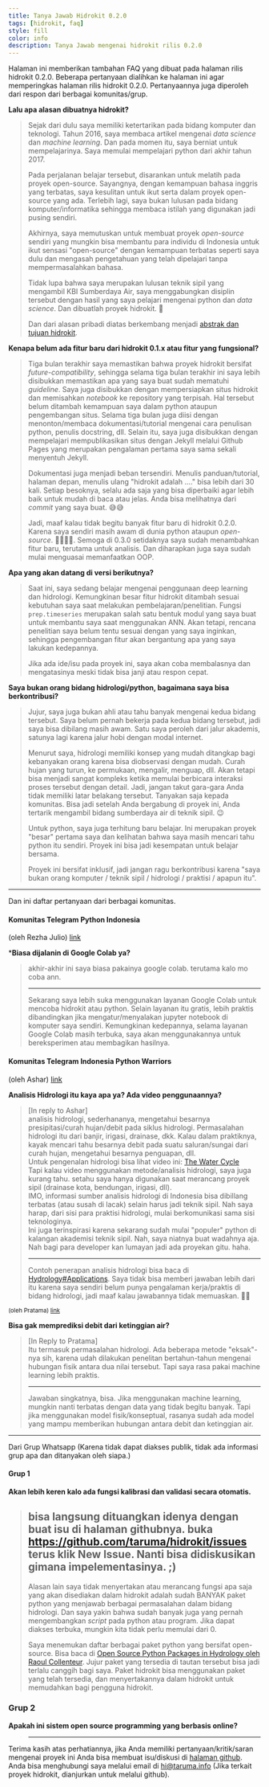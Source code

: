 ```yaml
---
title: Tanya Jawab Hidrokit 0.2.0
tags: [hidrokit, faq]
style: fill
color: info
description: Tanya Jawab mengenai hidrokit rilis 0.2.0
---
```


Halaman ini memberikan tambahan FAQ yang dibuat pada halaman rilis hidrokit 0.2.0. Beberapa pertanyaan dialihkan ke halaman ini agar memperingkas halaman rilis hidrokit 0.2.0. Pertanyaannya juga diperoleh dari respon dari berbagai komunitas/grup. 

**Lalu apa alasan dibuatnya hidrokit?**
> Sejak dari dulu saya memiliki ketertarikan pada bidang komputer dan teknologi. Tahun 2016, saya membaca artikel mengenai _data science_ dan _machine learning_. Dan pada momen itu, saya berniat untuk mempelajarinya. Saya memulai mempelajari python dari akhir tahun 2017. 
> 
> Pada perjalanan belajar tersebut, disarankan untuk melatih pada proyek open-source. Sayangnya, dengan kemampuan bahasa inggris yang terbatas, saya kesulitan untuk ikut serta dalam proyek open-source yang ada. Terlebih lagi, saya bukan lulusan pada bidang komputer/informatika sehingga membaca istilah yang digunakan jadi pusing sendiri. 
> 
> Akhirnya, saya memutuskan untuk membuat proyek _open-source_ sendiri yang mungkin bisa membantu para individu di Indonesia untuk ikut sensasi "open-source" dengan kemampuan terbatas seperti saya dulu dan mengasah pengetahuan yang telah dipelajari tanpa mempermasalahkan bahasa.
> 
> Tidak lupa bahwa saya merupakan lulusan teknik sipil yang mengambil KBI Sumberdaya Air, saya menggabungkan disiplin tersebut dengan hasil yang saya pelajari mengenai python dan *data science*. Dan dibuatlah proyek hidrokit. 🎊
> 
> Dan dari alasan pribadi diatas berkembang menjadi [abstrak dan tujuan hidrokit](https://hidrokit.online/tentang-hidrokit).

**Kenapa belum ada fitur baru dari hidrokit 0.1.x atau fitur yang fungsional?**
> Tiga bulan terakhir saya memastikan bahwa proyek hidrokit bersifat _future-compatibility_, sehingga selama tiga bulan terakhir ini saya lebih disibukkan memastikan apa yang saya buat sudah mematuhi _guideline_. Saya juga disibukkan dengan mempersiapkan situs hidrokit dan memisahkan _notebook_ ke repository yang terpisah. Hal tersebut belum ditambah kemampuan saya dalam python ataupun pengembangan situs. Selama tiga bulan juga diisi dengan menonton/membaca dokumentasi/tutorial mengenai cara penulisan python, penulis docstring, dll. Selain itu, saya juga disibukkan dengan mempelajari mempublikasikan situs dengan Jekyll melalui Github Pages yang merupakan pengalaman pertama saya sama sekali menyentuh Jekyll.
> 
> Dokumentasi juga menjadi beban tersendiri. Menulis panduan/tutorial, halaman depan, menulis ulang "hidrokit adalah ...." bisa lebih dari 30 kali. Setiap besoknya, selalu ada saja yang bisa diperbaiki agar lebih baik untuk mudah di baca atau jelas. Anda bisa melihatnya dari _commit_ yang saya buat. 😅😅
> 
> Jadi, maaf kalau tidak begitu banyak fitur baru di hidrokit 0.2.0. Karena saya sendiri masih awam di dunia python ataupun _open-source_. 🙇‍♀️🙇‍♂️. Semoga di 0.3.0 setidaknya saya sudah menambahkan fitur baru, terutama untuk analisis. Dan diharapkan juga saya sudah mulai menguasai memanfaatkan OOP. 

**Apa yang akan datang di versi berikutnya?**
> Saat ini, saya sedang belajar mengenai penggunaan deep learning dan hidrologi. Kemungkinan besar fitur hidrokit ditambah sesuai kebutuhan saya saat melakukan pembelajaran/penelitian. Fungsi `prep.timeseries` merupakan salah satu bentuk modul yang saya buat untuk membantu saya saat menggunakan ANN. Akan tetapi, rencana penelitian saya belum tentu sesuai dengan yang saya inginkan, sehingga pengembangan fitur akan bergantung apa yang saya lakukan kedepannya.
> 
> Jika ada ide/isu pada proyek ini, saya akan coba membalasnya dan mengatasinya meski tidak bisa janji atau respon cepat. 

**Saya bukan orang bidang hidrologi/python, bagaimana saya bisa berkontribusi?**
> Jujur, saya juga bukan ahli atau tahu banyak mengenai kedua bidang tersebut. Saya belum pernah bekerja pada kedua bidang tersebut, jadi saya bisa dibilang masih awam. Satu saya peroleh dari jalur akademis, satunya lagi karena jalur hobi dengan modal internet. 
> 
> Menurut saya, hidrologi memiliki konsep yang mudah ditangkap bagi kebanyakan orang karena bisa diobservasi dengan mudah. Curah hujan yang turun, ke permukaan, mengalir, menguap, dll. Akan tetapi bisa menjadi sangat kompleks ketika memulai berbicara interaksi proses tersebut dengan detail. Jadi, jangan takut gara-gara Anda tidak memiliki latar belakang tersebut. Tanyakan saja kepada komunitas. Bisa jadi setelah Anda bergabung di proyek ini, Anda tertarik mengambil bidang sumberdaya air di teknik sipil. 😉
> 
> Untuk python, saya juga terhitung baru belajar. Ini merupakan proyek "besar" pertama saya dan kelihatan bahwa saya masih mencari tahu python itu sendiri. Proyek ini bisa jadi kesempatan untuk belajar bersama. 
> 
> Proyek ini bersifat inklusif, jadi jangan ragu berkontribusi karena "saya bukan orang komputer / teknik sipil / hidrologi / praktisi / apapun itu".

-----
Dan ini daftar pertanyaan dari berbagai komunitas. 

#### Komunitas Telegram Python Indonesia

(oleh Rezha Julio) [link](https://t.me/pythonID/123707)

***Biasa dijalanin di Google Colab ya?**
> akhir-akhir ini saya biasa pakainya google colab. terutama kalo mo coba ann.
> 
> ------
> Sekarang saya lebih suka menggunakan layanan Google Colab untuk mencoba hidrokit atau python. Selain layanan itu gratis, lebih praktis dibandingkan jika mengatur/menyalakan jupyter notebook di komputer saya sendiri. Kemungkinan kedepannya, selama layanan Google Colab masih terbuka, saya akan menggunakannya untuk bereksperimen atau membagikan hasilnya.

#### Komunitas Telegram Indonesia Python Warriors

(oleh Ashar) [link](https://t.me/idpyplc/2791)

**Analisis Hidrologi itu kaya apa ya? Ada video penggunaannya?**
> [In reply to Ashar] <br>
> analisis hidrologi, sederhananya, mengetahui besarnya presipitasi/curah hujan/debit pada siklus hidrologi. Permasalahan hidrologi itu dari banjir, irigasi, drainase, dkk. 
> Kalau dalam praktiknya, kayak mencari tahu besarnya debit pada suatu saluran/sungai dari curah hujan, mengetahui besarnya penguapan, dll. <br> 
> Untuk pengenalan hidrologi bisa lihat video ini: [The Water Cycle](https://www.youtube.com/watch?v=al-do-HGuIk) <br> 
> Tapi kalau video menggunakan metode/analisis hidrologi, saya juga kurang tahu. setahu saya hanya digunakan saat merancang proyek sipil (drainase kota, bendungan, irigasi, dll). <br>
> IMO, informasi sumber analisis hidrologi di Indonesia bisa dibillang terbatas (atau susah di lacak) selain harus jadi teknik sipil. Nah saya harap, dari sisi para praktisi hidrologi, mulai berkomunikasi sama sisi teknologinya. <br>
> Ini juga terinspirasi karena sekarang sudah mulai "populer" python di kalangan akademisi teknik sipil. Nah, saya niatnya buat wadahnya aja. Nah bagi para developer kan lumayan jadi ada proyekan gitu. haha.
> 
> -----
> Contoh penerapan analisis hidrologi bisa baca di [Hydrology#Applications](https://en.wikipedia.org/wiki/Hydrology#Applications). 
> Saya tidak bisa memberi jawaban lebih dari itu karena saya sendiri belum punya pengalaman kerja/praktis di bidang hidrologi, jadi maaf kalau jawabannya tidak memuaskan. 🙇‍♂️

<small markdown="1">(oleh Pratama) [link](https://t.me/idpyplc/2794)</small>

**Bisa gak memprediksi debit dari ketinggian air?**
> [In Reply to Pratama] <br>
> Itu termasuk permasalahan hidrologi. Ada beberapa metode "eksak"-nya sih, karena udah dilakukan penelitan bertahun-tahun mengenai hubungan fisik antara dua nilai tersebut. Tapi saya rasa pakai machine learning lebih praktis. 
> 
> -----
> Jawaban singkatnya, bisa. Jika menggunakan machine learning, mungkin nanti terbatas dengan data yang tidak begitu banyak. Tapi jika menggunakan model fisik/konseptual, rasanya sudah ada model yang mampu memberikan hubungan antara debit dan ketinggian air. 

----

Dari Grup Whatsapp (Karena tidak dapat diakses publik, tidak ada informasi grup apa dan ditanyakan oleh siapa.)

#### Grup 1

**Akan lebih keren kalo ada fungsi kalibrasi dan validasi secara otomatis.**
> bisa langsung dituangkan idenya dengan buat isu di halaman githubnya. buka https://github.com/taruma/hidrokit/issues terus klik New Issue. Nanti bisa didiskusikan gimana impelementasinya. ;)
> -----
> Alasan lain saya tidak menyertakan atau merancang fungsi apa saja yang akan disediakan dalam hidrokit adalah sudah BANYAK paket python yang menjawab berbagai permasalahan dalam bidang hidrologi. Dan saya yakin bahwa sudah banyak juga yang pernah mengembangkan _script_ pada python atau program. Jika dapat diakses terbuka, mungkin kita tidak perlu memulai dari 0. 
> 
> Saya menemukan daftar berbagai paket python yang bersifat open-source. Bisa baca di [Open Source Python Packages in Hydrology oleh Raoul Collenteur](https://github.com/raoulcollenteur/Python-Hydrology-Tools).
> Jujur paket yang tersedia di tautan tersebut bisa jadi terlalu canggih bagi saya. Paket hidrokit bisa menggunakan paket yang telah tersedia, dan menyertakannya dalam hidrokit untuk memudahkan bagi pengguna hidrokit.

### Grup 2

**Apakah ini sistem open source programming yang berbasis online?**
> 
> -----
> 


Terima kasih atas perhatiannya, jika Anda memiliki pertanyaan/kritik/saran mengenai proyek ini Anda bisa membuat isu/diskusi di [halaman github](https://github.com/taruma/hidrokit/issues/new/choose). Anda bisa menghubungi saya melalui email di hi@taruma.info (Jika terkait proyek hidrokit, dianjurkan untuk melalui github).
